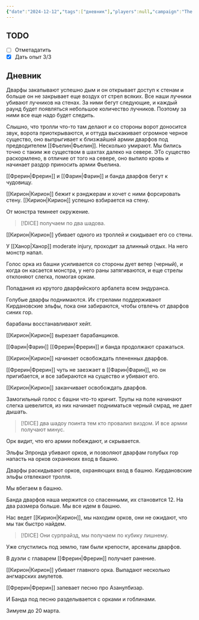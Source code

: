 ```yaml
---
{"date":"2024-12-12","tags":["дневник"],"players":null,"campaign":"The Dream of the Mountains","world-date":"31 октября 2965","world-time-start":"полдень","dg-publish":true,"previous-session":"[[5 декабря 2024]]","next-session":null,"permalink":"/12-dekabrya-2024/","dgPassFrontmatter":true}
---
```



## TODO
- [ ] Отметадатить
- [x] Дать опыт 3/3

## Дневник

Дварфы закапывают успешно дым и он открывает доступ к стенам и больше он не закрывает еще воздух от стрел всяких. Все наши лучники убивают лучников на стенах. За ними бегут следующие, и каждый раунд будет появляться небольшое количество лучников. Поэтому за ними все еще надо будет следить. 

Слышно, что тролли что-то там делают и со стороны ворот доносится звук, ворота приоткрываются, и оттуда выскакивает огромное черное существо, оно выпрыгивает к близжайшей армии дварфов под предводителем [[Фьелин\|Фьелин]]. Несколько умирают. Мы бились точно с таким же существом в шахтах далеко на севере. ЭТо существо раскормлено, в отличие от того на севере, оно выпило кровь и начинает раздор приносить армии Фьелина. 

[[Фрерин\|Фрерин]] и [[Фарин\|Фарин]] и банда дварфов бегут к чудовищу. 

[[Кирион\|Кирион]] бежит к рэнджерам и хочет с ними форсировать стену. [[Кирион\|Кирион]] успешно взбирается на стену. 

От монстра темнеет окружение.

> [!DICE] получаем по два шадова.

[[Кирион\|Кирион]] убивает одного из троллей и скидывает его со стены.

У [[Ханор\|Ханор]] moderate injury, проходит за длинный отдых.  На него монстр напал. 

Голос орка из башни усиливается со стороны дует ветер (черный), и когда он касается монстра, у него раны затягиваются, и еще стрелы отклоняют слегка, помогая оркам. 

Попадания из крутого дварфийского арбалета всем эндуранса.

Голубые дварфы поднимаются. Их стрелами поддерживают Кирдановские эльфы, пока они забираются, чтобы отвлечь от дварфов синих гор. 

барабаны восстанавливают хейт.

[[Кирион\|Кирион]] вырезает барабанщиков. 

[[Фарин\|Фарин]] [[Фрерин\|Фрерин]] и банда продолжают сражаться.

[[Кирион\|Кирион]] начинает освобождать плененных дварфов.

[[Фрерин\|Фрерин]] чуть не заезжает в [[Фарин\|Фарин]], но он пригибается, и все забираются на существо и убивают его. 

[[Кирион\|Кирион]] заканчивает освобождать дварфов.

Замогильный голос с башни что-то кричит. Трупы на поле начинают слегка шевелится, из них начинает подниматься черный смрад, не дает дышать. 

> [!DICE] два шадоу поинта тем кто провалил виздом. И все армии получают минус. 

Орк видит, что его армии побеждают, и скрывается. 

Эльфы Элронда убивают орков, и позволяют дварфам голубых гор напасть на орков охраняюих вход в башню. 

Дварфы раскидывают орков, охраняющих вход в башню. Кирдановские эльфы отвлекают тролля. 

Мы вбегаем в башню.

Банда дварфов наша мержится со спасенными, их становится 12. На два размера больше. Мы все идем в башню.

Нас ведет [[Кирион\|Кирион]], мы находим орков, они не ожидают, что мы так быстро найдем. 

> [!DICE] Они сурпрайзд, мы получаем по кубику лишнему. 

Уже спустились под землю, там были крепости, арсеналы дварфов. 

В дуэли с главарем [[Фрерин\|Фрерин]] получает ранение.

[[Кирион\|Кирион]] убивает главного орка. Выпадают несколько ангмарских амулетов. 

[[Фрерин\|Фрерин]] запевает песню про Азанулбизар.

И Банда под песню разделывается с орками и гоблинами. 

Зимуем до 20 марта. 
